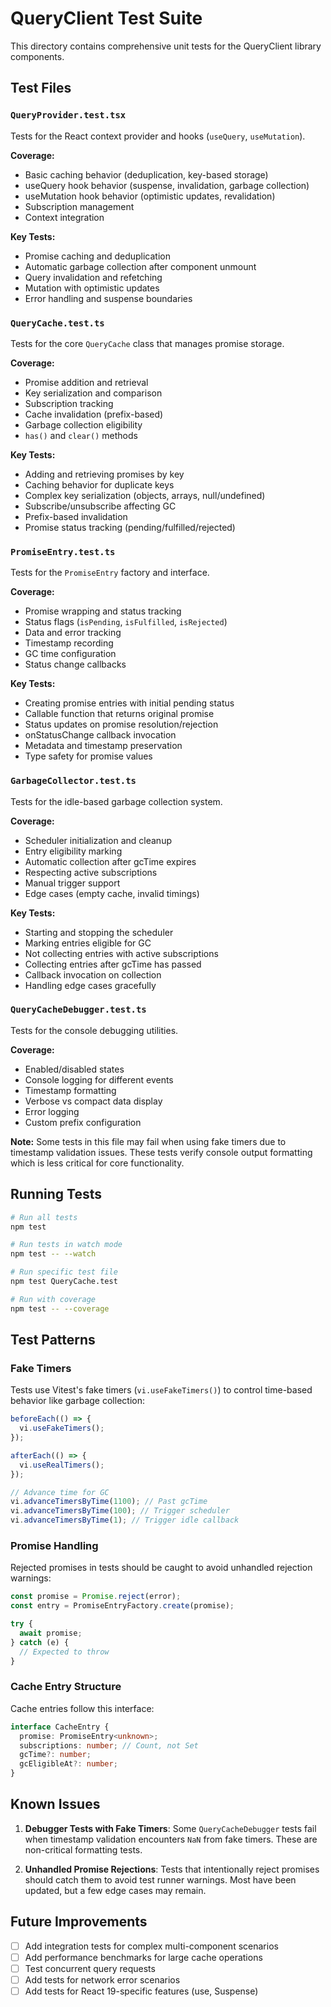 # QueryClient Test Suite

This directory contains comprehensive unit tests for the QueryClient library components.

## Test Files

### `QueryProvider.test.tsx`

Tests for the React context provider and hooks (`useQuery`, `useMutation`).

**Coverage:**

- Basic caching behavior (deduplication, key-based storage)
- useQuery hook behavior (suspense, invalidation, garbage collection)
- useMutation hook behavior (optimistic updates, revalidation)
- Subscription management
- Context integration

**Key Tests:**

- Promise caching and deduplication
- Automatic garbage collection after component unmount
- Query invalidation and refetching
- Mutation with optimistic updates
- Error handling and suspense boundaries

### `QueryCache.test.ts`

Tests for the core `QueryCache` class that manages promise storage.

**Coverage:**

- Promise addition and retrieval
- Key serialization and comparison
- Subscription tracking
- Cache invalidation (prefix-based)
- Garbage collection eligibility
- `has()` and `clear()` methods

**Key Tests:**

- Adding and retrieving promises by key
- Caching behavior for duplicate keys
- Complex key serialization (objects, arrays, null/undefined)
- Subscribe/unsubscribe affecting GC
- Prefix-based invalidation
- Promise status tracking (pending/fulfilled/rejected)

### `PromiseEntry.test.ts`

Tests for the `PromiseEntry` factory and interface.

**Coverage:**

- Promise wrapping and status tracking
- Status flags (`isPending`, `isFulfilled`, `isRejected`)
- Data and error tracking
- Timestamp recording
- GC time configuration
- Status change callbacks

**Key Tests:**

- Creating promise entries with initial pending status
- Callable function that returns original promise
- Status updates on promise resolution/rejection
- onStatusChange callback invocation
- Metadata and timestamp preservation
- Type safety for promise values

### `GarbageCollector.test.ts`

Tests for the idle-based garbage collection system.

**Coverage:**

- Scheduler initialization and cleanup
- Entry eligibility marking
- Automatic collection after gcTime expires
- Respecting active subscriptions
- Manual trigger support
- Edge cases (empty cache, invalid timings)

**Key Tests:**

- Starting and stopping the scheduler
- Marking entries eligible for GC
- Not collecting entries with active subscriptions
- Collecting entries after gcTime has passed
- Callback invocation on collection
- Handling edge cases gracefully

### `QueryCacheDebugger.test.ts`

Tests for the console debugging utilities.

**Coverage:**

- Enabled/disabled states
- Console logging for different events
- Timestamp formatting
- Verbose vs compact data display
- Error logging
- Custom prefix configuration

**Note:** Some tests in this file may fail when using fake timers due to timestamp validation issues. These tests verify console output formatting which is less critical for core functionality.

## Running Tests

```bash
# Run all tests
npm test

# Run tests in watch mode
npm test -- --watch

# Run specific test file
npm test QueryCache.test

# Run with coverage
npm test -- --coverage
```

## Test Patterns

### Fake Timers

Tests use Vitest's fake timers (`vi.useFakeTimers()`) to control time-based behavior like garbage collection:

```typescript
beforeEach(() => {
  vi.useFakeTimers();
});

afterEach(() => {
  vi.useRealTimers();
});

// Advance time for GC
vi.advanceTimersByTime(1100); // Past gcTime
vi.advanceTimersByTime(100); // Trigger scheduler
vi.advanceTimersByTime(1); // Trigger idle callback
```

### Promise Handling

Rejected promises in tests should be caught to avoid unhandled rejection warnings:

```typescript
const promise = Promise.reject(error);
const entry = PromiseEntryFactory.create(promise);

try {
  await promise;
} catch (e) {
  // Expected to throw
}
```

### Cache Entry Structure

Cache entries follow this interface:

```typescript
interface CacheEntry {
  promise: PromiseEntry<unknown>;
  subscriptions: number; // Count, not Set
  gcTime?: number;
  gcEligibleAt?: number;
}
```

## Known Issues

1. **Debugger Tests with Fake Timers**: Some `QueryCacheDebugger` tests fail when timestamp validation encounters `NaN` from fake timers. These are non-critical formatting tests.

2. **Unhandled Promise Rejections**: Tests that intentionally reject promises should catch them to avoid test runner warnings. Most have been updated, but a few edge cases may remain.

## Future Improvements

- [ ] Add integration tests for complex multi-component scenarios
- [ ] Add performance benchmarks for large cache operations
- [ ] Test concurrent query requests
- [ ] Add tests for network error scenarios
- [ ] Add tests for React 19-specific features (use, Suspense)
